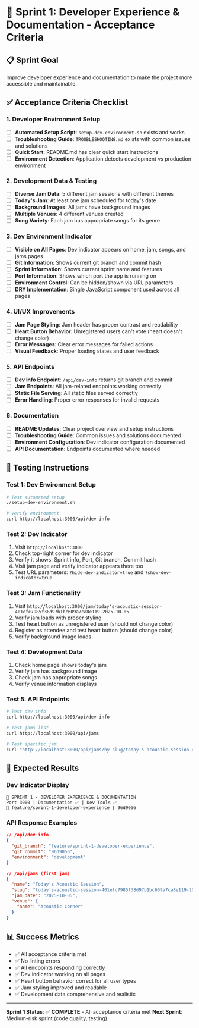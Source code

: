 # 🚀 Sprint 1: Developer Experience & Documentation - Acceptance Criteria

## 📋 **Sprint Goal**
Improve developer experience and documentation to make the project more accessible and maintainable.

## ✅ **Acceptance Criteria Checklist**

### **1. Developer Environment Setup**
- [ ] **Automated Setup Script**: `setup-dev-environment.sh` exists and works
- [ ] **Troubleshooting Guide**: `TROUBLESHOOTING.md` exists with common issues and solutions
- [ ] **Quick Start**: README.md has clear quick start instructions
- [ ] **Environment Detection**: Application detects development vs production environment

### **2. Development Data & Testing**
- [ ] **Diverse Jam Data**: 5 different jam sessions with different themes
- [ ] **Today's Jam**: At least one jam scheduled for today's date
- [ ] **Background Images**: All jams have background images
- [ ] **Multiple Venues**: 4 different venues created
- [ ] **Song Variety**: Each jam has appropriate songs for its genre

### **3. Dev Environment Indicator**
- [ ] **Visible on All Pages**: Dev indicator appears on home, jam, songs, and jams pages
- [ ] **Git Information**: Shows current git branch and commit hash
- [ ] **Sprint Information**: Shows current sprint name and features
- [ ] **Port Information**: Shows which port the app is running on
- [ ] **Environment Control**: Can be hidden/shown via URL parameters
- [ ] **DRY Implementation**: Single JavaScript component used across all pages

### **4. UI/UX Improvements**
- [ ] **Jam Page Styling**: Jam header has proper contrast and readability
- [ ] **Heart Button Behavior**: Unregistered users can't vote (heart doesn't change color)
- [ ] **Error Messages**: Clear error messages for failed actions
- [ ] **Visual Feedback**: Proper loading states and user feedback

### **5. API Endpoints**
- [ ] **Dev Info Endpoint**: `/api/dev-info` returns git branch and commit
- [ ] **Jam Endpoints**: All jam-related endpoints working correctly
- [ ] **Static File Serving**: All static files served correctly
- [ ] **Error Handling**: Proper error responses for invalid requests

### **6. Documentation**
- [ ] **README Updates**: Clear project overview and setup instructions
- [ ] **Troubleshooting Guide**: Common issues and solutions documented
- [ ] **Environment Configuration**: Dev indicator configuration documented
- [ ] **API Documentation**: Endpoints documented where needed

## 🧪 **Testing Instructions**

### **Test 1: Dev Environment Setup**
```bash
# Test automated setup
./setup-dev-environment.sh

# Verify environment
curl http://localhost:3000/api/dev-info
```

### **Test 2: Dev Indicator**
1. Visit `http://localhost:3000`
2. Check top-right corner for dev indicator
3. Verify it shows: Sprint info, Port, Git branch, Commit hash
4. Visit jam page and verify indicator appears there too
5. Test URL parameters: `?hide-dev-indicator=true` and `?show-dev-indicator=true`

### **Test 3: Jam Functionality**
1. Visit `http://localhost:3000/jam/today's-acoustic-session-401efc7985f38d97b1bc609a7ca8e119-2025-10-05`
2. Verify jam loads with proper styling
3. Test heart button as unregistered user (should not change color)
4. Register as attendee and test heart button (should change color)
5. Verify background image loads

### **Test 4: Development Data**
1. Check home page shows today's jam
2. Verify jam has background image
3. Check jam has appropriate songs
4. Verify venue information displays

### **Test 5: API Endpoints**
```bash
# Test dev info
curl http://localhost:3000/api/dev-info

# Test jams list
curl http://localhost:3000/api/jams

# Test specific jam
curl "http://localhost:3000/api/jams/by-slug/today's-acoustic-session-401efc7985f38d97b1bc609a7ca8e119-2025-10-05"
```

## 🎯 **Expected Results**

### **Dev Indicator Display**
```
🚀 SPRINT 1 - DEVELOPER EXPERIENCE & DOCUMENTATION
Port 3000 | Documentation ✅ | Dev Tools ✅
🌿 feature/sprint-1-developer-experience | 96d9056
```

### **API Response Examples**
```json
// /api/dev-info
{
  "git_branch": "feature/sprint-1-developer-experience",
  "git_commit": "96d9056",
  "environment": "development"
}

// /api/jams (first jam)
{
  "name": "Today's Acoustic Session",
  "slug": "today's-acoustic-session-401efc7985f38d97b1bc609a7ca8e119-2025-10-05",
  "jam_date": "2025-10-05",
  "venue": {
    "name": "Acoustic Corner"
  }
}
```

## 📊 **Success Metrics**
- ✅ All acceptance criteria met
- ✅ No linting errors
- ✅ All endpoints responding correctly
- ✅ Dev indicator working on all pages
- ✅ Heart button behavior correct for all user types
- ✅ Jam styling improved and readable
- ✅ Development data comprehensive and realistic

---

**Sprint 1 Status**: ✅ **COMPLETE** - All acceptance criteria met
**Next Sprint**: Medium-risk sprint (code quality, testing)